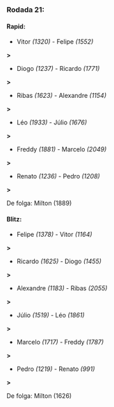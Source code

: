 ### Rodada 21:

#### Rapid:

* Vitor *(1320)*     -     Felipe *(1552)*

 **>** 
* Diogo *(1237)*     -     Ricardo *(1771)*

 **>** 
* Ribas *(1623)*     -     Alexandre *(1154)*

 **>** 
* Léo *(1933)*     -     Júlio *(1676)*

 **>** 
* Freddy *(1881)*     -     Marcelo *(2049)*

 **>** 
* Renato *(1236)*     -     Pedro *(1208)*

 **>** 

De folga: Milton (1889)

#### Blitz:

* Felipe *(1378)*     -     Vitor *(1164)*

 **>** 
* Ricardo *(1625)*     -     Diogo *(1455)*

 **>** 
* Alexandre *(1183)*     -     Ribas *(2055)*

 **>** 
* Júlio *(1519)*     -     Léo *(1861)*

 **>** 
* Marcelo *(1717)*     -     Freddy *(1787)*

 **>** 
* Pedro *(1219)*     -     Renato *(991)*

 **>** 

De folga: Milton (1626)

